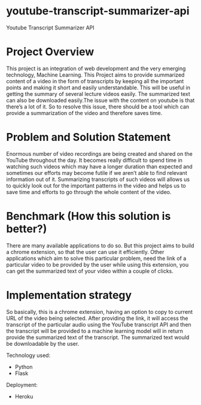 # youtube-transcript-summarizer-api

Youtube Transcript Summarizer API

# Project Overview
This project is an integration of web development and the very emerging technology, Machine Learning. This Project aims to provide summarized content of a video in the form of transcripts by keeping all the important points and making it short and easily understandable. This will be useful in getting the summary of several lecture videos easily. The summarized text can also be downloaded easily.The issue with the content on youtube is that there’s a lot of it. So to resolve this issue, there should be a tool which can provide a summarization of the video and therefore saves time.

# Problem and Solution Statement
Enormous number of video recordings are being created and shared on the YouTube throughout the day. It becomes really difficult to spend time in watching such videos which may have a longer duration than expected and sometimes our efforts may become futile if we aren’t able to find relevant information out of it. Summarizing transcripts of such videos will allows us to quickly look out for the important patterns in the video and helps us to save time and efforts to go through the whole content of the video.

# Benchmark (How this solution is better?)
There are many available applications to do so. But this project aims to build a chrome extension, so that the user can use it efficiently. Other applications which aim to solve this particular problem, need the link of a particular video to be provided by the user while using this extension, you can get the summarized text of your video within a couple of clicks.

# Implementation strategy
So basically, this is a chrome extension, having an option to copy to current URL of the video being selected. After providing the link, it will access the transcript of the particular audio using the YouTube transcript API and then the transcript will be provided to a machine learning model will in return provide the summarized text of the transcript. The summarized text would be downloadable by the user.

Technology used:
- Python
- Flask

Deployment:
- Heroku
